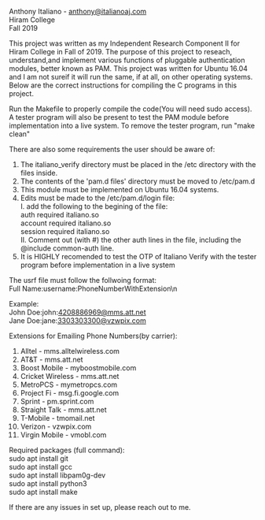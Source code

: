 Anthony Italiano - anthony@italianoaj.com  
Hiram College   
Fall 2019  

This project was written as my Independent Research Component II for Hiram College in Fall of 2019. The purpose of this project to reseach, understand,and implement various functions of pluggable authentication modules, better known as PAM. This project was written for Ubuntu 16.04 and I am not sureif it will run the same, if at all, on other operating systems. Below are the correct instructions for compiling the C programs in this project.

Run the Makefile to properly compile the code(You will need sudo access). A tester program will also be present to test the PAM module before implementation into a live system. To remove the tester program, run "make clean"

There are also some requirements the user should be aware of:   
1. The italiano_verify directory must be placed in the /etc directory with the files inside.
2. The contents of the 'pam.d files' directory must be moved to /etc/pam.d
3. This module must be implemented on Ubuntu 16.04 systems.
4. Edits must be made to the /etc/pam.d/login file:  
	I. add the following to the begining of the file:  
		auth	required	italiano.so  
		account	required	italiano.so  
		session	required	italiano.so   
	II. Comment out (with #) the other auth lines in the file, including the @include common-auth line.  
5. It is HIGHLY recomended to test the OTP of Italiano Verify with the tester program before implementation in a live system  


The usrf file must follow the follwoing format:   
Full Name:username:PhoneNumberWithExtension\n

Example:  
John Doe:john:4208886969@mms.att.net  
Jane Doe:jane:3303303300@vzwpix.com  

Extensions for Emailing Phone Numbers(by carrier):
1. Alltel - mms.alltelwireless.com
2. AT&T - mms.att.net
3. Boost Mobile - myboostmobile.com
4. Cricket Wireless - mms.att.net
5. MetroPCS - mymetropcs.com
6. Project Fi - msg.fi.google.com
7. Sprint - pm.sprint.com
8. Straight Talk - mms.att.net
9. T-Mobile - tmomail.net
10. Verizon - vzwpix.com
11. Virgin Mobile - vmobl.com

Required packages (full command):  
sudo apt install git  
sudo apt install gcc  
sudo apt install libpam0g-dev  
sudo apt install python3  
sudo apt install make  

If there are any issues in set up, please reach out to me.
